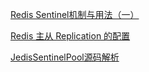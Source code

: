 [Redis Sentinel机制与用法（一）](https://segmentfault.com/a/1190000002680804)

[Redis 主从 Replication 的配置](https://segmentfault.com/a/1190000002692598)

[JedisSentinelPool源码解析](https://segmentfault.com/a/1190000002690506)

